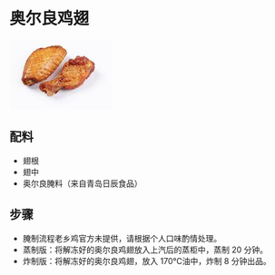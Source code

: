 # 奥尔良鸡翅

![奥尔良鸡翅](../images/奥尔良鸡翅（儿童餐版）.jpg)


## 配料
- 翅根
- 翅中
- 奥尔良腌料（来自青岛日辰食品）

## 步骤
- 腌制流程老乡鸡官方未提供，请根据个人口味酌情处理。
- 蒸制版：将解冻好的奥尔良鸡翅放入上汽后的蒸柜中，蒸制 20 分钟。
- 炸制版：将解冻好的奥尔良鸡翅，放入 170℃油中，炸制 8 分钟出品。
